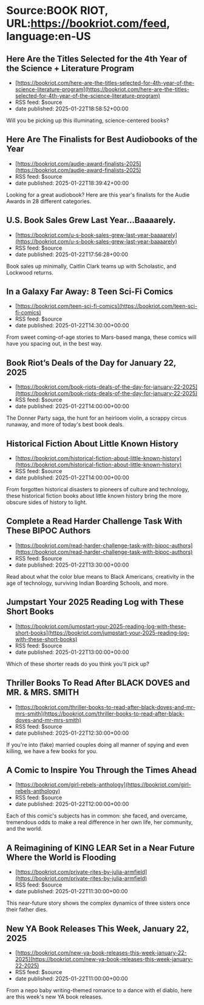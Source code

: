 # Source:BOOK RIOT, URL:https://bookriot.com/feed, language:en-US

## Here Are the Titles Selected for the 4th Year of the Science + Literature Program
 - [https://bookriot.com/here-are-the-titles-selected-for-4th-year-of-the-science-literature-program](https://bookriot.com/here-are-the-titles-selected-for-4th-year-of-the-science-literature-program)
 - RSS feed: $source
 - date published: 2025-01-22T18:58:52+00:00

Will you be picking up this illuminating, science-centered books?

## Here Are The Finalists for Best Audiobooks of the Year
 - [https://bookriot.com/audie-award-finalists-2025](https://bookriot.com/audie-award-finalists-2025)
 - RSS feed: $source
 - date published: 2025-01-22T18:39:42+00:00

Looking for a great audiobook? Here are this year's finalists for the Audie Awards in 28 different categories.

## U.S. Book Sales Grew Last Year…Baaaarely.
 - [https://bookriot.com/u-s-book-sales-grew-last-year-baaaarely](https://bookriot.com/u-s-book-sales-grew-last-year-baaaarely)
 - RSS feed: $source
 - date published: 2025-01-22T17:56:28+00:00

Book sales up minimally, Caitlin Clark teams up with Scholastic, and Lockwood returns.

## In a Galaxy Far Away: 8 Teen Sci-Fi Comics
 - [https://bookriot.com/teen-sci-fi-comics](https://bookriot.com/teen-sci-fi-comics)
 - RSS feed: $source
 - date published: 2025-01-22T14:30:00+00:00

From sweet coming-of-age stories to Mars-based manga, these comics will have you spacing out, in the best way.

## Book Riot’s Deals of the Day for January 22, 2025
 - [https://bookriot.com/book-riots-deals-of-the-day-for-january-22-2025](https://bookriot.com/book-riots-deals-of-the-day-for-january-22-2025)
 - RSS feed: $source
 - date published: 2025-01-22T14:00:00+00:00

The Donner Party saga, the hunt for an heirloom violin, a scrappy circus runaway, and more of today's best book deals.

## Historical Fiction About Little Known History
 - [https://bookriot.com/historical-fiction-about-little-known-history](https://bookriot.com/historical-fiction-about-little-known-history)
 - RSS feed: $source
 - date published: 2025-01-22T14:00:00+00:00

From forgotten historical disasters to pioneers of culture and technology, these historical fiction books about little known history bring the more obscure sides of history to light.

## Complete a Read Harder Challenge Task With These BIPOC Authors
 - [https://bookriot.com/read-harder-challenge-task-with-bipoc-authors](https://bookriot.com/read-harder-challenge-task-with-bipoc-authors)
 - RSS feed: $source
 - date published: 2025-01-22T13:30:00+00:00

Read about what the color blue means to Black Americans, creativity in the age of technology, surviving Indian Boarding Schools, and more.

## Jumpstart Your 2025 Reading Log with These Short Books
 - [https://bookriot.com/jumpstart-your-2025-reading-log-with-these-short-books](https://bookriot.com/jumpstart-your-2025-reading-log-with-these-short-books)
 - RSS feed: $source
 - date published: 2025-01-22T13:00:00+00:00

Which of these shorter reads do you think you'll pick up?

## Thriller Books To Read After BLACK DOVES and MR. & MRS. SMITH
 - [https://bookriot.com/thriller-books-to-read-after-black-doves-and-mr-mrs-smith](https://bookriot.com/thriller-books-to-read-after-black-doves-and-mr-mrs-smith)
 - RSS feed: $source
 - date published: 2025-01-22T12:30:00+00:00

If you're into (fake) married couples doing all manner of spying and even killing, we have a few books for you.

## A Comic to Inspire You Through the Times Ahead
 - [https://bookriot.com/girl-rebels-anthology](https://bookriot.com/girl-rebels-anthology)
 - RSS feed: $source
 - date published: 2025-01-22T12:00:00+00:00

Each of this comic's subjects has in common: she faced, and overcame, tremendous odds to make a real difference in her own life, her community, and the world.

## A Reimagining of KING LEAR Set in a Near Future Where the World is Flooding
 - [https://bookriot.com/private-rites-by-julia-armfield](https://bookriot.com/private-rites-by-julia-armfield)
 - RSS feed: $source
 - date published: 2025-01-22T11:30:00+00:00

This near-future story shows the complex dynamics of three sisters once their father dies.

## New YA Book Releases This Week, January 22, 2025
 - [https://bookriot.com/new-ya-book-releases-this-week-january-22-2025](https://bookriot.com/new-ya-book-releases-this-week-january-22-2025)
 - RSS feed: $source
 - date published: 2025-01-22T11:00:00+00:00

From a nepo baby writing-themed romance to a dance with el diablo, here are this week's new YA book releases.

